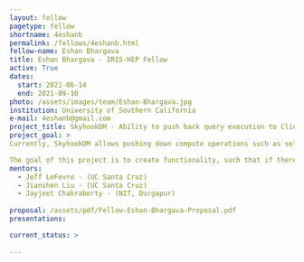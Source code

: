 ```yaml
---
layout: fellow
pagetype: fellow
shortname: 4eshanb
permalink: /fellows/4eshanb.html
fellow-name: Eshan Bhargava
title: Eshan Bhargava - IRIS-HEP Fellow
active: True
dates:
  start: 2021-06-14
  end: 2021-09-10
photo: /assets/images/team/Eshan-Bhargava.jpg
institution: University of Southern California
e-mail: 4eshanb@gmail.com
project_title: SkyhookDM - Ability to push back query execution to Client in case of overloaded OSDs
project_goal: >
Currently, SkyhookDM allows pushing down compute operations such as selection and projection into the Ceph file system, which is the Storage Layer. However, when a large number of clients try to push down computation into OSDs at a time, the CPU and memory pressure of the OSDs may quickly increase, causing run-time side effects such as blocked and slow OSD operations. 

The goal of this project is to create functionality, such that if there is high CPU and memory pressure in the OSDs, for which they cannot process filters or expressions efficiently, the query execution is pushed back to the client for processing. 
mentors:
  - Jeff LeFevre - (UC Santa Cruz)
  - Jianshen Liu - (UC Santa Cruz)
  - Jayjeet Chakraborty - (NIT, Durgapur)
  
proposal: /assets/pdf/Fellow-Eshan-Bhargava-Proposal.pdf
presentations:

current_status: >
  
---
```

